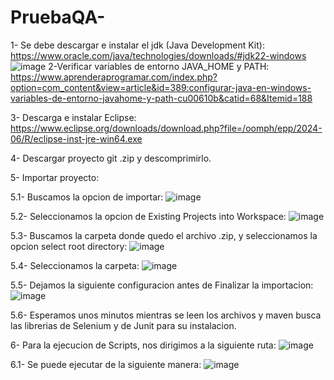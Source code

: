 # PruebaQA-
1- Se debe descargar e instalar el jdk (Java Development Kit): https://www.oracle.com/java/technologies/downloads/#jdk22-windows
![image](https://github.com/user-attachments/assets/0bb6f473-8d9d-43c8-8bd7-82c0c9fdc2b4)
2-Verificar variables de entorno JAVA_HOME y PATH: https://www.aprenderaprogramar.com/index.php?option=com_content&view=article&id=389:configurar-java-en-windows-variables-de-entorno-javahome-y-path-cu00610b&catid=68&Itemid=188

3- Descarga e instalar Eclipse: https://www.eclipse.org/downloads/download.php?file=/oomph/epp/2024-06/R/eclipse-inst-jre-win64.exe

4- Descargar proyecto git .zip y descomprimirlo.

5- Importar proyecto:

  5.1- Buscamos la opcion de importar:
  ![image](https://github.com/user-attachments/assets/fea5a986-9d30-4add-97a9-37ba7bb9acfe)
  
  5.2- Seleccionamos la opcion de Existing Projects into Workspace:
  ![image](https://github.com/user-attachments/assets/91aea595-6f85-4a76-a9c9-f1d3750a3016)
  
  5.3- Buscamos la carpeta donde quedo el archivo .zip, y seleccionamos la opcion select root directory: 
  ![image](https://github.com/user-attachments/assets/3d7341e8-43c1-430a-8a01-8a9de19ecda2)
  
  5.4- Seleccionamos la carpeta: 
  ![image](https://github.com/user-attachments/assets/f79e9a4d-b9b1-48ae-8731-254cc74bc3e8)
  
  5.5- Dejamos la siguiente configuracion antes de Finalizar la importacion: 
  ![image](https://github.com/user-attachments/assets/ae71f972-9a25-4062-8578-7121df6ffb09)
  
  5.6- Esperamos unos minutos mientras se leen los archivos y maven busca las librerias de Selenium y de Junit para su instalacion.
  
6- Para la ejecucion de Scripts, nos dirigimos a la siguiente ruta:
![image](https://github.com/user-attachments/assets/606d2743-182c-4482-9864-f86cbce64c0a)

  6.1- Se puede ejecutar de la siguiente manera: 
  ![image](https://github.com/user-attachments/assets/2713748b-0709-4e79-b045-18c21b61beb9)





 
